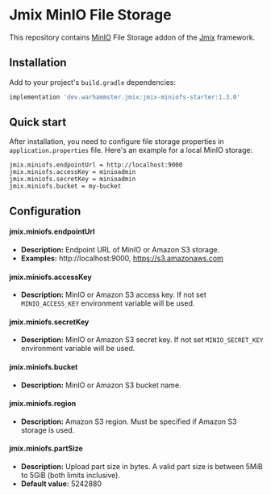 # Jmix MinIO File Storage

This repository contains [MinIO](https://min.io/) File Storage addon of the [Jmix](https://jmix.io) framework.


## Installation

Add to your project's `build.gradle` dependencies:

```groovy
implementation 'dev.warhammster.jmix:jmix-miniofs-starter:1.3.0'
```

## Quick start

After installation, you need to configure file storage properties in `application.properties` file. 
Here's an example for a local MinIO storage:

```text
jmix.miniofs.endpointUrl = http://localhost:9000
jmix.miniofs.accessKey = minioadmin
jmix.miniofs.secretKey = minioadmin
jmix.miniofs.bucket = my-bucket
```

## Configuration

#### jmix.miniofs.endpointUrl

* **Description:** Endpoint URL of MinIO or Amazon S3 storage.
* **Examples:** http://localhost:9000, https://s3.amazonaws.com

#### jmix.miniofs.accessKey

* **Description:** MinIO or Amazon S3 access key. If not set `MINIO_ACCESS_KEY` environment variable will be used.

#### jmix.miniofs.secretKey

* **Description:** MinIO or Amazon S3 secret key. If not set `MINIO_SECRET_KEY` environment variable will be used.

#### jmix.miniofs.bucket

* **Description:** MinIO or Amazon S3 bucket name.

#### jmix.miniofs.region

* **Description:** Amazon S3 region. Must be specified if Amazon S3 storage is used.

#### jmix.miniofs.partSize

* **Description:** Upload part size in bytes. A valid part size is between 5MiB to 5GiB (both limits inclusive).
* **Default value:** 5242880
